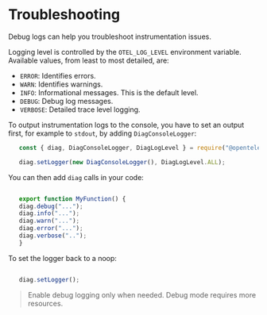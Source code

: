 # Troubleshooting

Debug logs can help you troubleshoot instrumentation issues.

Logging level is controlled by the `OTEL_LOG_LEVEL` environment variable. Available values, from least to most detailed, are:

- `ERROR`: Identifies errors.
- `WARN`: Identifies warnings.
- `INFO`: Informational messages. This is the default level.
- `DEBUG`: Debug log messages.
- `VERBOSE`: Detailed trace level logging.

To output instrumentation logs to the console, you have to set an output first, for example to `stdout`, by adding `DiagConsoleLogger`:

```javascript
   const { diag, DiagConsoleLogger, DiagLogLevel } = require("@opentelemetry/api");

   diag.setLogger(new DiagConsoleLogger(), DiagLogLevel.ALL);
```

You can then add `diag` calls in your code:

```javascript

   export function MyFunction() {
   diag.debug("...");
   diag.info("...");
   diag.warn("...");
   diag.error("...");
   diag.verbose("..");
   }
```

To set the logger back to a noop:

```javascript

   diag.setLogger();
```

> Enable debug logging only when needed. Debug mode requires more resources.
